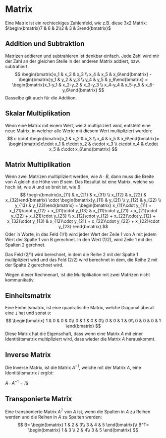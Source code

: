 # Matrix

Eine Matrix ist ein rechteckiges Zahlenfeld, wie z.B. diese 3x2 Matrix: $\begin{bmatrix}7 & 6 & 2\\2 & 3 & 3\end{bmatrix}$

## Addition und Subtraktion

Matrizen addieren und subtrahieren ist denkbar einfach. Jede Zahl wird mir der Zahl an der gleichen Stelle in der anderen Matrix addiert, bzw. subtrahiert.
$$
\begin{bmatrix}x_1 & x_2 & x_3 \\ x_4 & x_5 & x_6\end{bmatrix} - 
\begin{bmatrix}y_1 & y_2 & y_3 \\ y_4 & y_5 & y_6\end{bmatrix} = 
\begin{bmatrix}x_1-y_1 & x_2-y_2 & x_3-y_3 \\ x_4-y_4 & x_5-y_5 & x_6-y_6\end{bmatrix}
$$
Dasselbe gilt auch für die Addition.

## Skalar Multiplikation

Wenn eine Matrix mit einem Wert, wie 3 multipliziert wird, entsteht eine neue Matrix, in welcher alle Werte mit diesem Wert multipliziert wurden:
$$
c \cdot
\begin{bmatrix}x_1 & x_2 & x_3 \\ x_4 & x_5 & x_6\end{bmatrix}= 
\begin{bmatrix}c\cdot x_1 & c\cdot x_2 & c\cdot x_3 \\ c\cdot x_4 & c\cdot x_5 & c\cdot x_6\end{bmatrix}
$$

## Matrix Multiplikation

Wenn zwei Matrizen multipliziert werden, wie $A\cdot B$, dann muss die Breite von $A$ gleich die Höhe von $B$ sein.  Das Resultat ist eine Matrix, welche so hoch ist, wie $A$ und so breit ist, wie $B$.
$$
\begin{bmatrix}x_{11} & x_{21} & x_{31} \\ x_{12} & x_{22} & x_{32}\end{bmatrix} \cdot
\begin{bmatrix}y_{11} & y_{21} \\ y_{12} & y_{22} \\ y_{13} & y_{23}\end{bmatrix} = 
\begin{bmatrix}
	x_{11}\cdot y_{11} + x_{21}\cdot y_{12} + x_{31}\cdot y_{13} & 
	x_{11}\cdot y_{21} + x_{21}\cdot y_{22} + x_{21}\cdot y_{23} \\
	x_{12}\cdot y_{12} + x_{22}\cdot y_{12} + x_{32}\cdot y_{13} & 
	x_{12}\cdot y_{21} + x_{22}\cdot y_{22} + x_{22}\cdot y_{23} 
\end{bmatrix}
$$
Oder in Worte, in das Feld (1/1) wird jeder Wert der Zeile 1 von A mit jedem Wert der Spalte 1 von B gerechnet. In den Wert (1/2), wird Zeile 1 mit der Spalten 2 gerchnet.

Das Feld (2/1) wird berechnet, in dem die Reihe 2 mit der Spalte 1 multipliziert wird und das Feld (2/2) wird berechnet in dem, die Reihe 2 mit der Spalte 2 gerechnet wird.

Wegen dieser Rechnenart, ist die Multiplikation mit zwei Matrizen nicht kommunikativ.

## Einheitsmatrix

Eine Einheitsmatrix, ist eine quadratische Matrix, welche Diagonal überall eine `1` hat und sonst `0`:
$$
\begin{bmatrix}
1 & 0 & 0 & 0\\
0 & 1 & 0 & 0\\
0 & 0 & 1 & 0\\
0 & 0 & 0 & 1
\end{bmatrix}
$$
Diese Matrix hat die Eigenschaft, dass wenn eine Matrix $A$ mit einer Identitätsmatrix multipliziert wird, dass wieder die Matrix $A$ herauskommt.

## Inverse Matrix

Die Inverse Matrix, ist die Matrix $A^{-1}$, welche mit der Matrix $A$, eine Identitätsmatrix $I$ ergibt:

$A\cdot A^{-1}=I$$

## Transponierte Matrix

Eine transponierte Matrix $A^T$ von $A$ ist, wenn die Spalten in $A$ zu Reihen werden und die Reihen in $A$ zu Spalten werden:
$$
B= \begin{bmatrix}
1 & 2 & 3\\
3 & 4 & 5
\end{bmatrix}\\
B^T= \begin{bmatrix}
1 & 3 \\
2 & 4\\
3 & 5
\end{bmatrix}
$$
